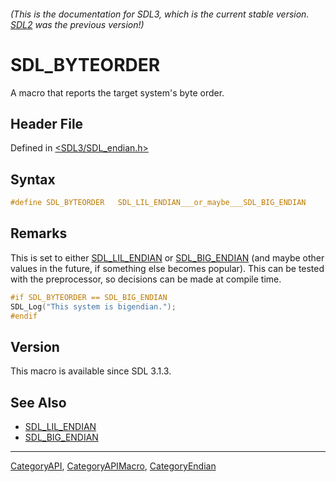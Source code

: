 ###### (This is the documentation for SDL3, which is the current stable version. [SDL2](https://wiki.libsdl.org/SDL2/) was the previous version!)
# SDL_BYTEORDER

A macro that reports the target system's byte order.

## Header File

Defined in [<SDL3/SDL_endian.h>](https://github.com/libsdl-org/SDL/blob/main/include/SDL3/SDL_endian.h)

## Syntax

```c
#define SDL_BYTEORDER   SDL_LIL_ENDIAN___or_maybe___SDL_BIG_ENDIAN
```

## Remarks

This is set to either [SDL_LIL_ENDIAN](SDL_LIL_ENDIAN) or
[SDL_BIG_ENDIAN](SDL_BIG_ENDIAN) (and maybe other values in the future, if
something else becomes popular). This can be tested with the preprocessor,
so decisions can be made at compile time.

```c
#if SDL_BYTEORDER == SDL_BIG_ENDIAN
SDL_Log("This system is bigendian.");
#endif
```

## Version

This macro is available since SDL 3.1.3.

## See Also

- [SDL_LIL_ENDIAN](SDL_LIL_ENDIAN)
- [SDL_BIG_ENDIAN](SDL_BIG_ENDIAN)

----
[CategoryAPI](CategoryAPI), [CategoryAPIMacro](CategoryAPIMacro), [CategoryEndian](CategoryEndian)

